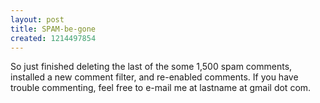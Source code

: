 ```yaml
---
layout: post
title: SPAM-be-gone
created: 1214497854
---
```

So just finished deleting the last of the some 1,500 spam comments, installed a new comment filter, and re-enabled comments. If you have trouble commenting, feel free to e-mail me at lastname at gmail dot com.
